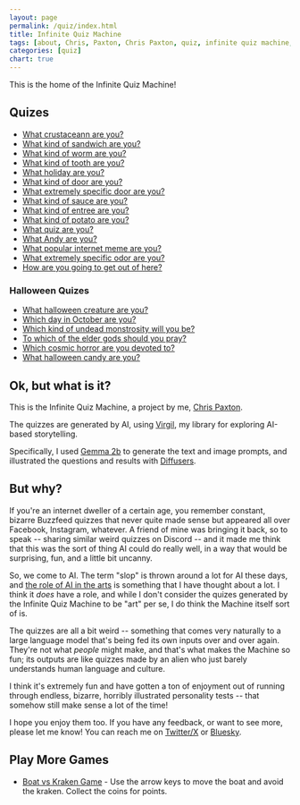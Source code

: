 ```yaml
---
layout: page
permalink: /quiz/index.html
title: Infinite Quiz Machine
tags: [about, Chris, Paxton, Chris Paxton, quiz, infinite quiz machine, LLMs]
categories: [quiz]
chart: true
---
```


This is the home of the Infinite Quiz Machine!

## Quizes 

  - [What crustaceann are you?](/quiz/what-kind-ofcrustacean-are-you/index.html)
  - [What kind of sandwich are you?](/quiz/what-kind-of-sandwich-are-you/index.html)
  - [What kind of worm are you?](/quiz/what-kind-of-worm-are-you/index.html)
  - [What kind of tooth are you?](/quiz/what-kind-of-tooth-are-you/index.html)
  - [What holiday are you?](/quiz/what-holiday-are-you/index.html)
  - [What kind of door are you?](/quiz/what-kind-of-door-are-you/index.html)
  - [What extremely specific door are you?](/quiz/what-extremely-specific-door-are-you/index.html)
  - [What kind of sauce are you?](/quiz/what-kind-of-sauce-are-you/index.html)
  - [What kind of entree are you?](/quiz/what-kind-of-entree-are-you/index.html)
  - [What kind of potato are you?](/quiz/what-kind-of-potato-are-you/index.html)
  - [What quiz are you?](/quiz/what-quiz-are-you/index.html)
  - [What Andy are you?](/quiz/what-andy-are-you/index.html)
  - [What popular internet meme are you?](/quiz/what-popular-internet-meme-are-you/index.html)
  - [What extremely specific odor are you?](/quiz/what-extremely-specific-odor-are-you/index.html)
  - [How are you going to get out of here?](/quiz/how-are-you-going-to-get-out-of-here/index.html)

### Halloween Quizes
  - [What halloween creature are you?](/quiz/what-halloween-creature-are-you/index.html)
  - [Which day in October are you?](/quiz/which-day-in-october-are-you/index.html)
  - [Which kind of undead monstrosity will you be?](/quiz/which-kind-of-undead-monstrosity-will-you-be/index.html)
  - [To which of the elder gods should you pray?](/quiz/to-which-of-the-elder-gods-should-you-pray/index.html)
  - [Which cosmic horror are you devoted to?](/quiz/which-cosmic-horror-are-you-devoted-to/index.html)
  - [What halloween candy are you?](/quiz/what-halloween-candy-are-you/index.html)

## Ok, but what is it?

This is the Infinite Quiz Machine, a project by me, [Chris Paxton](/about/index.html).

The quizzes are generated by AI, using [Virgil](https://github.com/cpaxton/virgil), my library for exploring AI-based storytelling.

Specifically, I used [Gemma 2b](https://huggingface.co/google/gemma-2b/tree/main) to generate the text and image prompts, and illustrated the questions and results with [Diffusers](https://huggingface.co/docs/diffusers/en/index).

## But why?

If you're an internet dweller of a certain age, you remember constant, bizarre Buzzfeed quizzes that never quite made sense but appeared all over Facebook, Instagram, whatever. A friend of mine was bringing it back, so to speak -- sharing similar weird quizzes on Discord -- and it made me think that this was the sort of thing AI could do really well, in a way that would be surprising, fun, and a little bit uncanny.

So, we come to AI. The term "slop" is thrown around a lot for AI these days, and [the role of AI in the arts](https://itcanthink.substack.com/p/off-topic-what-role-for-ai-in-the) is something that I have thought about a lot. I think it *does* have a role, and while I don't consider the quizes generated by the Infinite Quiz Machine to be "art" per se, I do think the Machine itself sort of is.

The quizzes are all a bit weird -- something that comes very naturally to a large language model that's being fed its own inputs over and over again. They're not what *people* might make, and that's what makes the Machine so fun; its outputs are like quizzes made by an alien who just barely understands human language and culture.

I think it's extremely fun and have gotten a ton of enjoyment out of running through endless, bizarre, horribly illustrated personality tests -- that somehow still make sense a lot of the time!

I hope you enjoy them too. If you have any feedback, or want to see more, please let me know! You can reach me on [Twitter/X](https://twitter.com/chris_j_paxton) or [Bluesky](https://bsky.app/profile/cpaxton.bsky.social).

## Play More Games

- [Boat vs Kraken Game](/boat_game/index.html) - Use the arrow keys to move the boat and avoid the kraken. Collect the coins for points.

